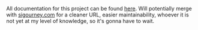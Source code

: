 All documentation for this project can be found [here](https://wiki.sigourney.com).
Will potentially merge with [sigourney.com](https://github.com/horsaen/sigourney.com) for a cleaner URL, easier maintainability, whoever it is not yet at my level of knowledge, so it's gonna have to wait.